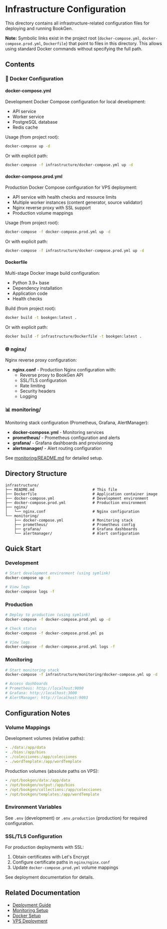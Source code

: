 # Infrastructure Configuration

This directory contains all infrastructure-related configuration files for deploying and running BookGen.

**Note:** Symbolic links exist in the project root (`docker-compose.yml`, `docker-compose.prod.yml`, `Dockerfile`) that point to files in this directory. This allows using standard Docker commands without specifying the full path.

## Contents

### 🐳 Docker Configuration

#### docker-compose.yml
Development Docker Compose configuration for local development:
- API service
- Worker service
- PostgreSQL database
- Redis cache

Usage (from project root):
```bash
docker-compose up -d
```

Or with explicit path:
```bash
docker-compose -f infrastructure/docker-compose.yml up -d
```

#### docker-compose.prod.yml
Production Docker Compose configuration for VPS deployment:
- API service with health checks and resource limits
- Multiple worker instances (content generator, source validator)
- Nginx reverse proxy with SSL support
- Production volume mappings

Usage (from project root):
```bash
docker-compose -f docker-compose.prod.yml up -d
```

Or with explicit path:
```bash
docker-compose -f infrastructure/docker-compose.prod.yml up -d
```

#### Dockerfile
Multi-stage Docker image build configuration:
- Python 3.9+ base
- Dependency installation
- Application code
- Health checks

Build (from project root):
```bash
docker build -t bookgen:latest .
```

Or with explicit path:
```bash
docker build -f infrastructure/Dockerfile -t bookgen:latest .
```

### 🌐 nginx/
Nginx reverse proxy configuration:
- **nginx.conf** - Production Nginx configuration with:
  - Reverse proxy to BookGen API
  - SSL/TLS configuration
  - Rate limiting
  - Security headers
  - Logging

### 📊 monitoring/
Monitoring stack configuration (Prometheus, Grafana, AlertManager):
- **docker-compose.yml** - Monitoring services
- **prometheus/** - Prometheus configuration and alerts
- **grafana/** - Grafana dashboards and provisioning
- **alertmanager/** - Alert routing configuration

See [monitoring/README.md](monitoring/README.md) for detailed setup.

## Directory Structure

```
infrastructure/
├── README.md                          # This file
├── Dockerfile                         # Application container image
├── docker-compose.yml                 # Development environment
├── docker-compose.prod.yml            # Production environment
├── nginx/
│   └── nginx.conf                     # Nginx configuration
└── monitoring/
    ├── docker-compose.yml             # Monitoring stack
    ├── prometheus/                    # Prometheus config
    ├── grafana/                       # Grafana dashboards
    └── alertmanager/                  # Alert configuration
```

## Quick Start

### Development
```bash
# Start development environment (using symlink)
docker-compose up -d

# View logs
docker-compose logs -f
```

### Production
```bash
# Deploy to production (using symlink)
docker-compose -f docker-compose.prod.yml up -d

# Check status
docker-compose -f docker-compose.prod.yml ps

# View logs
docker-compose -f docker-compose.prod.yml logs -f
```

### Monitoring
```bash
# Start monitoring stack
docker-compose -f infrastructure/monitoring/docker-compose.yml up -d

# Access dashboards
# Prometheus: http://localhost:9090
# Grafana: http://localhost:3000
# AlertManager: http://localhost:9093
```

## Configuration Notes

### Volume Mappings

Development volumes (relative paths):
```yaml
- ./data:/app/data
- ./bios:/app/bios
- ./colecciones:/app/colecciones
- ./wordTemplate:/app/wordTemplate
```

Production volumes (absolute paths on VPS):
```yaml
- /opt/bookgen/data:/app/data
- /opt/bookgen/output:/app/bios
- /opt/bookgen/collections:/app/colecciones
- /opt/bookgen/templates:/app/wordTemplate
```

### Environment Variables

See `.env` (development) or `.env.production` (production) for required configuration.

### SSL/TLS Configuration

For production deployments with SSL:
1. Obtain certificates with Let's Encrypt
2. Configure certificate paths in `nginx/nginx.conf`
3. Update `docker-compose.prod.yml` volume mappings

See deployment documentation for details.

## Related Documentation

- [Deployment Guide](../docs/operations/deployment.md)
- [Monitoring Setup](monitoring/README.md)
- [Docker Setup](../docs/technical/components/DOCKER_README.md)
- [VPS Deployment](../docs/technical/deployment/VPS_SETUP.md)
